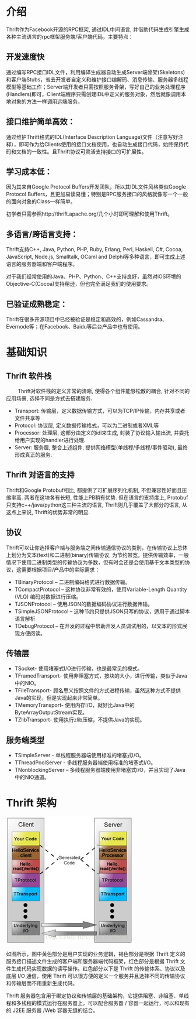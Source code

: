 # 介绍

Thrift作为Facebook开源的RPC框架, 通过IDL中间语言, 并借助代码生成引擎生成各种主流语言的rpc框架服务端/客户端代码，主要特点：

## 开发速度快

通过编写RPC接口IDL文件，利用编译生成器自动生成Server端骨架(Skeletons)和客户端Stubs，省去开发者自定义和维护接口编解码、消息传输、服务器多线程模型等基础工作；Server端开发者只需按照服务骨架，写好自己的业务处理程序(Handlers)即可，Client端程序只需创建IDL中定义的服务对象，然后就像调用本地对象的方法一样调用远端服务。

## 接口维护简单高效：

通过维护Thrift格式的IDL(Interface Description Language)文件（注意写好注释），即可作为给Clients使用的接口文档使用，也自动生成接口代码，始终保持代码和文档的一致性。且Thrift协议可灵活支持接口的可扩展性。

## 学习成本低：

因为其来自Google Protocol Buffers开发团队，所以其IDL文件风格类似Google Protocol Buffers，且更加易读易懂；特别是RPC服务接口的风格就像写一个一般的面向对象的Class一样简单。

初学者只需参照http://thrift.apache.org/几个小时即可理解和使用Thrift。

## 多语言/跨语言支持：

Thrift支持C++, Java, Python, PHP, Ruby, Erlang, Perl, Haskell, C#, Cocoa, JavaScript, Node.js, Smalltalk, OCaml and Delphi等多种语言，即可生成上述语言的服务器端和客户端程序。

对于我们经常使用的Java、PHP、Python、C++支持良好，虽然对iOS环境的Objective-C(Cocoa)支持稍逊，但也完全满足我们的使用要求。

## 已验证成熟稳定：

Thrift在很多开源项目中已经被验证是稳定和高效的，例如Cassandra、Evernode等；在Facebook、Baidu等后台产品中也有使用。

# 基础知识

## Thrift 软件栈
   
Thrift对软件栈的定义非常的清晰, 使得各个组件能够松散的耦合, 针对不同的应用场景, 选择不同是方式去搭建服务.
- Transport: 传输层，定义数据传输方式，可以为TCP/IP传输，内存共享或者文件共享等
- Protocol: 协议层, 定义数据传输格式，可以为二进制或者XML等
- Processor: 处理层, 这部分由定义的idl来生成, 封装了协议输入输出流, 并委托给用户实现的handler进行处理.
- Server: 服务层, 整合上述组件, 提供网络模型(单线程/多线程/事件驱动), 最终形成真正的服务.

## Thrift 对语言的支持

Thrift和Google Protobuf相比, 都提供了可扩展序列化机制, 不但兼容性好而且压缩率高. 两者在这块各有长短, 性能上PB稍有优势. 但在语言的支持度上, Protobuf只支持c++/java/python这三种主流的语言, Thrift则几乎覆盖了大部分的语言, 从这点上来说, Thrift的优势非常的明显.

## 协议

Thrift可以让你选择客户端与服务端之间传输通信协议的类别，在传输协议上总体上划分为文本(text)和二进制(binary)传输协议, 为节约带宽，提供传输效率，一般情况下使用二进制类型的传输协议为多数，但有时会还是会使用基于文本类型的协议，这需要根据项目/产品中的实际需求：
- TBinaryProtocol – 二进制编码格式进行数据传输。
- TCompactProtocol – 这种协议非常有效的，使用Variable-Length Quantity (VLQ) 编码对数据进行压缩。
- TJSONProtocol – 使用JSON的数据编码协议进行数据传输。
- TSimpleJSONProtocol – 这种节约只提供JSON只写的协议，适用于通过脚本语言解析
- TDebugProtocol – 在开发的过程中帮助开发人员调试用的，以文本的形式展现方便阅读。

## 传输层
- TSocket- 使用堵塞式I/O进行传输，也是最常见的模式。
- TFramedTransport- 使用非阻塞方式，按块的大小，进行传输，类似于Java中的NIO。
- TFileTransport- 顾名思义按照文件的方式进程传输，虽然这种方式不提供Java的实现，但是实现起来非常简单。
- TMemoryTransport- 使用内存I/O，就好比Java中的ByteArrayOutputStream实现。
- TZlibTransport- 使用执行zlib压缩，不提供Java的实现。

## 服务端类型
- TSimpleServer - 单线程服务器端使用标准的堵塞式I/O。
- TThreadPoolServer - 多线程服务器端使用标准的堵塞式I/O。
- TNonblockingServer – 多线程服务器端使用非堵塞式I/O，并且实现了Java中的NIO通道。

# Thrift 架构

![Thrift架构图](/入门/Thrift架构图.jpg)

如图所示，图中黄色部分是用户实现的业务逻辑，褐色部分是根据 Thrift 定义的服务接口描述文件生成的客户端和服务器端代码框架，红色部分是根据 Thrift 文件生成代码实现数据的读写操作。红色部分以下是 Thrift 的传输体系、协议以及底层 I/O 通信，使用 Thrift 可以很方便的定义一个服务并且选择不同的传输协议和传输层而不用重新生成代码。

Thrift 服务器包含用于绑定协议和传输层的基础架构，它提供阻塞、非阻塞、单线程和多线程的模式运行在服务器上，可以配合服务器 / 容器一起运行，可以和现有的 J2EE 服务器 /Web 容器无缝的结合。
